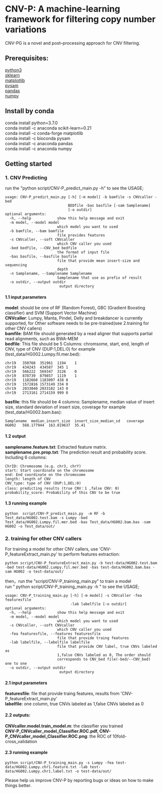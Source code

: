 # CNV-P: A machine-learning framework for filtering copy number variations
CNV-PG is a novel and post–processing approach for CNV filtering.  

## Prerequisites:
[python3](https://www.python.org/)  
[sklearn](https://pypi.org/project/sklearn/)  
[matplotlib](https://pypi.org/project/matplotlib/)  
[pysam](https://pypi.org/project/pysam/)  
[pandas](https://pypi.org/project/pandas/)  
[numpy](https://pypi.org/project/numpy/)  

## Install by conda
conda install python=3.7.0  
conda install -c anaconda scikit-learn=0.21  
conda install -c conda-forge matplotlib  
conda install -c bioconda pysam  
conda install -c anaconda pandas  
conda install -c anaconda numpy  

## Getting started
### 1. CNV Predicting
run the "python  script/CNV-P_predict_main.py -h" to see the USAGE;  
```
usage: CNV-P_predict_main.py [-h] [-m model] -b bamfile -s CNVcaller -bed
                             BEDfile -bas basfile [-sam Samplename]
                             [-o outdir]
optional arguments:
  -h, --help            show this help message and exit
  -m model, --model model
                        which model you want to used
  -b bamfile, --bam bamfile
                        file provides features
  -s CNVcaller, --soft CNVcaller
                        which CNV caller you used
  -bed bedfile, --CNV_bed bedfile
                        the format of input file
  -bas basfile, --basfile basfile
                        file that provide mean insert-size and sequencing
                        depth
  -n Samplename, --Samplename Samplename
                        Samplename that use as prefix of result
  -o outdir, --output outdir
                         output directory
```
#### 1.1 input parameters
**model**:  should be one of RF (Random Forest), GBC (Gradient Boosting classifier) and SVM (Support Vector Machine)  
**CNVcaller**: Lumpy, Manta, Pindel, Delly and breakdancer is currently supported,  for Other software needs to be pre-trained(see 2.training for other CNV callers)  
**bamfile**: BAM file should generated by a read aligner that supports partial read alignments, such as BWA-MEM  
**bedfile**: This file should be 5 Columns: chromsome, start, end, length of CNV, type of CNV (DUP:1,DEL:0) 
for example (test_data/HG002.Lumpy.fil.mer.bed):  
```
chr19	350768	351961	1194	1
chr19	434243	434587	345	1
chr19	566222	569347	3126	0
chr19	878739	879857	1119	1
chr19	1182660	1183097	438	0
chr19	1572816	1573149	334	0
chr19	2033040	2033182	143	0
chr19	2713161	2714159	999	0
```
**basfile**: this file should be 4 columns: Samplename, median value of insert size, standard deviation of insert size, coverage
for example (test_data/HG002.bam.bas):
```
Samplename	median_insert_size	insert_size_median_sd	coverage
HG002	568.177944	163.819637	35.41
```

#### 1.2 output
**samplename.feature.txt**: Extracted feature matrix.  
**samplename.pre.prop.txt**: The prediction result and probability score. Including 6 columns:
```
ChrID: Chromosome (e.g. chr3, chrY)
start: Start coordinate on the chromosome 
end: End coordinate on the chromosome
length: length of CNV
CNV_type: type of CNV (DUP:1,DEL:0)
class: predicting results (true CNV：1 ,false CNV: 0)
probability_score: Probability of this CNV to be true
```


#### 1.3 running example
```
python  script/CNV-P_predict_main.py  -m RF -b Test_data/HG002.test.bam -s Lumpy -bed Test_data/HG002.Lumpy.fil.mer.bed -bas Test_data/HG002.bam.bas -sam HG002 -o Test_data/out/
```
  
  
### 2. training for other CNV callers
For  training a model for other CNV callers, use 'CNV-P_featureExtract_main.py' to perform features extraction:  
```
python script/CNV-P_featureExtract_main.py -b test-data/HG002.test.bam -bed test-data/HG002.Lumpy.fil.mer.bed -bas test-data/HG002.bam.bas -sam HG002 -o test-data/out/
```
then，run the "script/CNV-P_training_main.py" to train a model  
run " python script/CNV-P_training_main.py -h " to see the USAGE;  
```
usage: CNV-P_training_main.py [-h] [-m model] -s CNVcaller -fea featuresfile
                              -lab labelfile [-o outdir]
optional arguments:
  -h, --help            show this help message and exit
  -m model, --model model
                        which model you want to used
  -s CNVcaller, --soft CNVcaller
                        which CNV caller you used
  -fea featuresfile, --features featuresfile
                        file that provide traing features
  -lab labelfile, --labelfile labelfile
                        file that provide CNV label, true CNVs labeled as
                        1,false CNVs labeled as 0, The order should
                        corresponds to CNV_bed file(-bed/--CNV_bed) one to one
  -o outdir, --output outdir
                         output directory
```
#### 2.1 input parameters
**featuresfile**:  file that provide traing features, results from 'CNV-P_featureExtract_main.py'  
**labelfile**: one column, true CNVs labeled as 1,false CNVs labeled as 0  

#### 2.2 outputs:
**CNVcaller.model.train_model.m**: the classifier you trained  
**CNV-P_CNVcaller_model_Classifier.ROC.pdf, CNV-P_CNVcaller_model_Classifier.ROC.png**: the ROC of 10fold-cross_validation  

#### 2.3 running example
```
python script/CNV-P_training_main.py -s Lumpy -fea test-data/HG002.Lumpy.chr1.feature.txt -lab test-data/HG002.Lumpy.chr1.label.txt -o test-data/out/
```

Please help us improve CNV-P by reporting bugs or ideas on how to make things better.  

